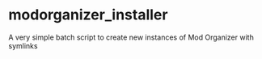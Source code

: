 # modorganizer_installer
A very simple batch script to create new instances of Mod Organizer with symlinks
